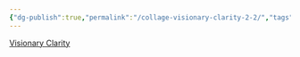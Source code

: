 ```yaml
---
{"dg-publish":true,"permalink":"/collage-visionary-clarity-2-2/","tags":["c/vase","c/bw","c/flat-background","c/window","c/shape","c/CK"],"created":"2024-01-03T16:58:47.517-05:00","updated":"2024-01-04T18:26:55.506-05:00"}
---
```



[Visionary Clarity](https://www.instagram.com/p/CJ1DnS5h2rH/?img_index=2)
